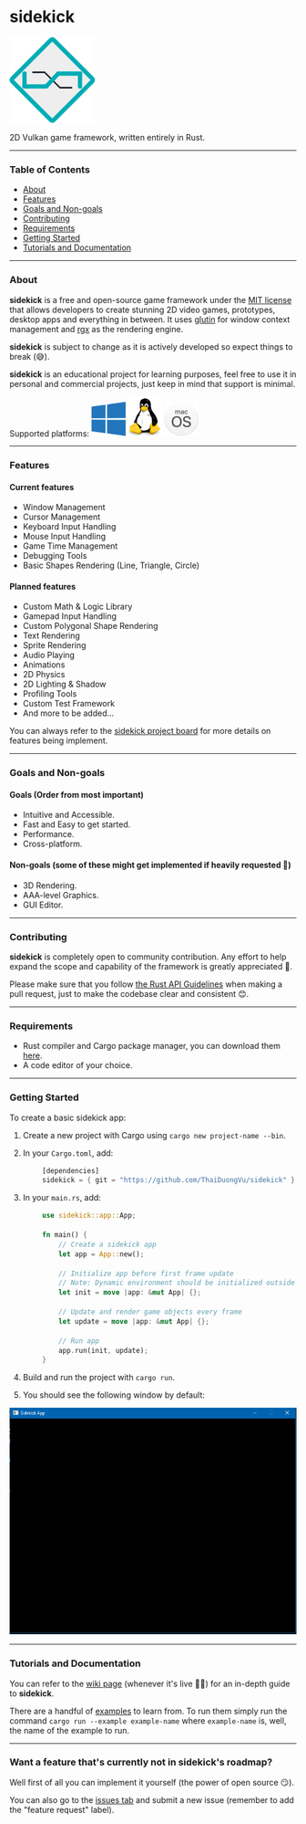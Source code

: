 # sidekick

<img src="images/logo.png"/>

2D Vulkan game framework, written entirely in Rust.

---

### Table of Contents
- [About](#about)
- [Features](#features)
- [Goals and Non-goals](#goals-and-non-goals)
- [Contributing](#contributing)
- [Requirements](#requirements)
- [Getting Started](#getting-started)
- [Tutorials and Documentation](#tutorials-and-documentation)

---

### About

**sidekick** is a free and open-source game framework under the [MIT license](LICENSE) that allows developers to create stunning 2D video games, prototypes, desktop apps and everything in between. It uses [glutin](https://github.com/rust-windowing/glutin) for window context management and [rgx](https://github.com/cloudhead/rgx) as the rendering engine.

**sidekick** is subject to change as it is actively developed so expect things to break (😅).

**sidekick** is an educational project for learning purposes, feel free to use it in personal and commercial projects, just keep in mind that support is minimal.

Supported platforms:
<img src="images/windows.png" width="60"> <img src="images/linux.png" width="60"> <img src="images/macos.png" width="60">

---

### Features

#### Current features
- Window Management
- Cursor Management
- Keyboard Input Handling
- Mouse Input Handling
- Game Time Management
- Debugging Tools
- Basic Shapes Rendering (Line, Triangle, Circle)

#### Planned features
- Custom Math & Logic Library
- Gamepad Input Handling
- Custom Polygonal Shape Rendering
- Text Rendering
- Sprite Rendering
- Audio Playing
- Animations
- 2D Physics
- 2D Lighting & Shadow
- Profiling Tools
- Custom Test Framework
- And more to be added...

You can always refer to the [sidekick project board](https://github.com/ThaiDuongVu/sidekick/projects/1) for more details on features being implement.

---

### Goals and Non-goals

#### Goals (Order from most important)
- Intuitive and Accessible.
- Fast and Easy to get started.
- Performance.
- Cross-platform.

#### Non-goals (some of these might get implemented if heavily requested 🤔)
- 3D Rendering.
- AAA-level Graphics.
- GUI Editor.

---

### Contributing

**sidekick** is completely open to community contribution. Any effort to help expand the scope and capability of the framework is greatly appreciated 🤗.

Please make sure that you follow [the Rust API Guidelines](https://rust-lang.github.io/api-guidelines/) when making a pull request, just to make the codebase clear and consistent 😊.

---

### Requirements

- Rust compiler and Cargo package manager, you can download them [here](https://www.rust-lang.org/).
- A code editor of your choice.

---

### Getting Started

To create a basic sidekick app:

1. Create a new project with Cargo using `cargo new project-name --bin`.

2. In your `Cargo.toml`, add:

```rust
        [dependencies]
        sidekick = { git = "https://github.com/ThaiDuongVu/sidekick" }
```

3. In your `main.rs`, add:
```rust
        use sidekick::app::App;

        fn main() {
            // Create a sidekick app
            let app = App::new();
            
            // Initialize app before first frame update
            // Note: Dynamic environment should be initialized outside of init
            let init = move |app: &mut App| {};
            
            // Update and render game objects every frame
            let update = move |app: &mut App| {};

            // Run app
            app.run(init, update);
        }
```

4. Build and run the project with `cargo run`.

5. You should see the following window by default: 
<img src="./images/window.png" width=600/>

---

### Tutorials and Documentation

You can refer to the [wiki page](https://github.com/ThaiDuongVu/sidekick/wiki) (whenever it's live 🤷‍♂️) for an in-depth guide to **sidekick**.

There are a handful of [examples](./examples) to learn from. To run them simply run the command `cargo run --example example-name` where `example-name` is, well, the name of the example to run.

---

### Want a feature that's currently not in sidekick's roadmap?

Well first of all you can implement it yourself (the power of open source 😏).

You can also go to the [issues tab](https://github.com/ThaiDuongVu/sidekick/issues) and submit a new issue (remember to add the "feature request" label).

